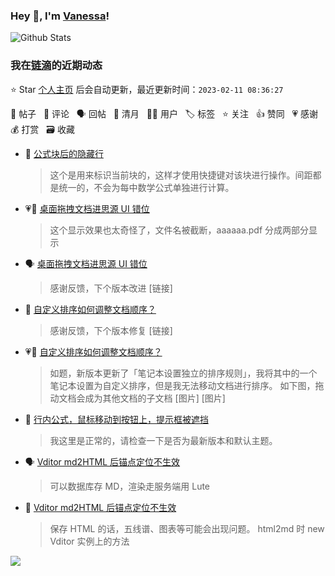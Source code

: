 ### Hey 👋, I'm [Vanessa](http://vanessa.b3log.org/)!

![Github Stats](https://github-readme-stats.vercel.app/api?username=Vanessa219&show_icons=true)

<!--events start -->

### 我在[链滴](https://ld246.com)的近期动态

⭐️ Star [个人主页](https://github.com/Vanessa219/Vanessa219) 后会自动更新，最近更新时间：`2023-02-11 08:36:27`

📝 帖子 &nbsp; 💬 评论 &nbsp; 🗣 回帖 &nbsp; 🌙 清月 &nbsp; 👨‍💻 用户 &nbsp; 🏷️ 标签 &nbsp; ⭐️ 关注 &nbsp; 👍 赞同 &nbsp; 💗 感谢 &nbsp; 💰 打赏 &nbsp; 🗃 收藏

* 💬 [公式块后的隐藏行](https://ld246.com/article/1676022720056/comment/1676025233237#comments)

  > 这个是用来标识当前块的，这样才使用快捷键对该块进行操作。间距都是统一的，不会为每中数学公式单独进行计算。
* 💗💬 [桌面拖拽文档进思源 UI 错位](https://ld246.com/article/1676003478664/comment/1676004076839#comments)

  > 这个显示效果也太奇怪了，文件名被截断，aaaaaa.pdf 分成两部分显示
* 🗣 [桌面拖拽文档进思源 UI 错位](https://ld246.com/article/1676003478664/comment/1676004076839#comments)

  > 感谢反馈，下个版本改进 [链接]
* 💬 [自定义排序如何调整文档顺序？](https://ld246.com/article/1675842618071/comment/1675862686107#comments)

  > 感谢反馈，下个版本修复 [链接]
* 💗📝 [自定义排序如何调整文档顺序？](https://ld246.com/article/1675842618071)

  > 如题，新版本更新了「笔记本设置独立的排序规则」，我将其中的一个笔记本设置为自定义排序，但是我无法移动文档进行排序。 如下图，拖动文档会成为其他文档的子文档 [图片] [图片]
* 💬 [行内公式，鼠标移动到按钮上，提示框被遮挡](https://ld246.com/article/1675854434172/comment/1675862209508#comments)

  > 我这里是正常的，请检查一下是否为最新版本和默认主题。
* 🗣 [Vditor md2HTML 后锚点定位不生效](https://ld246.com/article/1675675932915/comment/1675695189447#comments)

  > 可以数据库存 MD，渲染走服务端用 Lute
* 💬 [Vditor md2HTML 后锚点定位不生效](https://ld246.com/article/1675675932915/comment/1675692643211#comments)

  > 保存 HTML 的话，五线谱、图表等可能会出现问题。 html2md 时 new Vditor 实例上的方法


<!--events end -->

<a title="Hits" target="_blank" href="https://github.com/Vanessa219/Vanessa219"><img src="https://hits.b3log.org/Vanessa219/Vanessa219.svg"></a>
